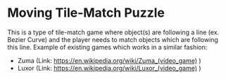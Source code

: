 # Moving Tile-Match Puzzle
This is a type of tile-match game where object(s) are following a line (ex. Bezier Curve) and the player needs to match
objects which are following this line. 
Example of existing games which works in a similar fashion:
* Zuma (Link: https://en.wikipedia.org/wiki/Zuma_(video_game) )
* Luxor (Link: https://en.wikipedia.org/wiki/Luxor_(video_game)  )
